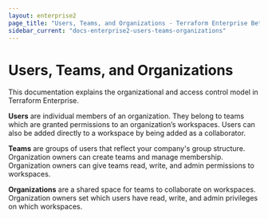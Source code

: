 ```yaml
---
layout: enterprise2
page_title: "Users, Teams, and Organizations - Terraform Enterprise Beta"
sidebar_current: "docs-enterprise2-users-teams-organizations"
---
```


# Users, Teams, and Organizations

This documentation explains the organizational and access control model in
Terraform Enterprise.

**Users** are individual members of an organization. They belong to teams which
are granted permissions to an organization’s workspaces. Users can also be
added directly to a workspace by being added as a collaborator.

**Teams** are groups of users that reflect your company's group
structure. Organization owners can create teams and manage membership.
Organization owners can give teams read, write, and admin permissions to
workspaces.

**Organizations** are a shared space for teams to collaborate on workspaces.
Organization owners set which users have read, write, and admin privileges on
which workspaces.
